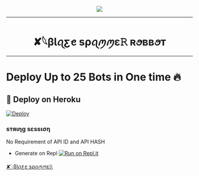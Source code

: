 


<p align="center">
  <img src="https://telegra.ph/file/879f12e0dec62d763b4be.jpg">
</p>

__________________________________
<h1 align="center">
  <b>✘𓆩βƖꪖƹꫀ sρꪖꪑꪑε𝚁 ʀꪮʙʙꪮᴛ </b>
</h1>

__________________________________

# Deploy Up to 25 Bots in One time 🔥 

## 🚀 Deploy on Heroku 
[![Deploy](https://www.herokucdn.com/deploy/button.svg)](https://heroku.com/deploy?template=https://github.com/TeAm-MenTal/CEREALKILLERS-SPAM-ROBOT)


### sтяιηg sεssιση


No Requirement of API ID and API HASH

   - Generate on Repl [![Run on Repl.it](https://repl.it/badge/github/MrRizoel/RiZoeLSpamBot)](https://replit.com/@TCeReaLkiller/CEREALKILLERS-SpAm-RoBoT)


[✘𓆩βƖꪖƹꫀ sρꪖꪑꪑε𝚁](https://t.me/BLAZE_SPAMMER)
